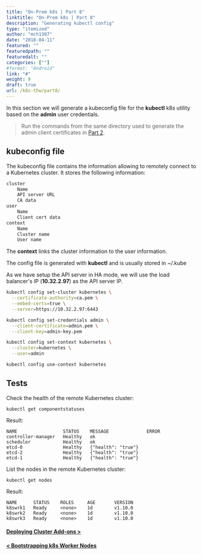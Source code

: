 ```yaml
---
title: "On-Prem k8s | Part 8"
linktitle: "On-Prem k8s | Part 8"
description: "Generating kubectl config"
type: "itemized"
author: "mch1307"
date: "2018-04-11"
featured: ""
featuredpath: ""
featuredalt: ""
categories: [""]
#format: "Android"
link: "#"
weight: 9
draft: true
url: /k8s-thw/part8/
---
```


In this section we will generate a kubeconfig file for the **kubectl** k8s utility based on the **admin** user credentials.

> Run the commands from the same directory used to generate the admin client certificates in [Part 2][2].

## kubeconfig file

The kubeconfig file contains the information allowing to remotely connect to a Kubernetes cluster. It stores the following information:

```bash
cluster
    Name
    API server URL
    CA data
user
    Name
    Client cert data
context
    Name
    Cluster name
    User name
```

The **context** links the cluster information to the user information.

The config file is generated with **kubectl** and is usually stored in ~/.kube

As we have setup the API server in HA mode, we will use the load balancer's IP (**10.32.2.97**) as the API server IP.


```bash
kubectl config set-cluster kubernetes \
  --certificate-authority=ca.pem \
  --embed-certs=true \
  --server=https://10.32.2.97:6443
```

```bash
kubectl config set-credentials admin \
  --client-certificate=admin.pem \
  --client-key=admin-key.pem
```

```bash
kubectl config set-context kubernetes \
  --cluster=kubernetes \
  --user=admin
```

```bash
kubectl config use-context kubernetes
```

## Tests

Check the health of the remote Kubernetes cluster:

```
kubectl get componentstatuses
```

Result:

```
NAME                 STATUS    MESSAGE              ERROR
controller-manager   Healthy   ok
scheduler            Healthy   ok
etcd-0               Healthy   {"health": "true"}
etcd-2               Healthy   {"health": "true"}
etcd-1               Healthy   {"health": "true"}
```

List the nodes in the remote Kubernetes cluster:

```
kubectl get nodes
```

Result:

```
NAME      STATUS    ROLES     AGE       VERSION
k8swrk1   Ready     <none>    1d        v1.10.0
k8swrk2   Ready     <none>    1d        v1.10.0
k8swrk3   Ready     <none>    1d        v1.10.0
```

#### [Deploying Cluster Add-ons >][9]

#### [< Bootstrapping k8s Worker Nodes][7]

 [1]: /k8s-thw/part1
 [2]: /k8s-thw/part2
 [3]: /k8s-thw/part3
 [4]: /k8s-thw/part4
 [5]: /k8s-thw/part5
 [6]: /k8s-thw/part6
 [7]: /k8s-thw/part7
 [8]: /k8s-thw/part8
 [9]: /k8s-thw/part9
